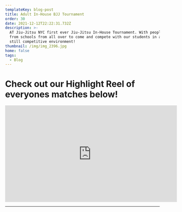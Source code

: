 ```yaml
---
templateKey: blog-post
title: Adult In-House BJJ Tournament
order: 30
date: 2021-12-12T22:22:31.732Z
description: >-
  AT Jiu-Jitsu NYC first ever Jiu-Jitsu In-House Tournament. With people joining
  from schools from all over to come and compete with our students in a fun yet
  still competitive environment!
thumbnail: /img/img_2396.jpg
home: false
tags:
  - Blog
---
```

# Check out our Highlight Reel of everyones matches below!

<iframe width="560" height="315" src="https://www.youtube.com/embed/yKzfq2AnD1g" title="YouTube video player" frameborder="0" allow="accelerometer; autoplay; clipboard-write; encrypted-media; gyroscope; picture-in-picture" allowfullscreen></iframe>

- - -
